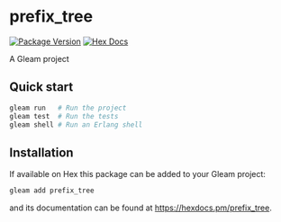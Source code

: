# prefix_tree

[![Package Version](https://img.shields.io/hexpm/v/prefix_tree)](https://hex.pm/packages/prefix_tree)
[![Hex Docs](https://img.shields.io/badge/hex-docs-ffaff3)](https://hexdocs.pm/prefix_tree/)

A Gleam project

## Quick start

```sh
gleam run   # Run the project
gleam test  # Run the tests
gleam shell # Run an Erlang shell
```

## Installation

If available on Hex this package can be added to your Gleam project:

```sh
gleam add prefix_tree
```

and its documentation can be found at <https://hexdocs.pm/prefix_tree>.
